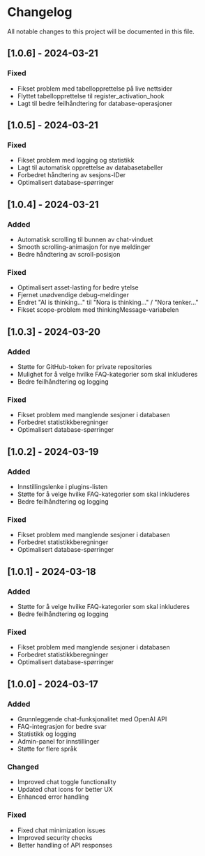 # Changelog

All notable changes to this project will be documented in this file.

## [1.0.6] - 2024-03-21
### Fixed
- Fikset problem med tabellopprettelse på live nettsider
- Flyttet tabellopprettelse til register_activation_hook
- Lagt til bedre feilhåndtering for database-operasjoner

## [1.0.5] - 2024-03-21
### Fixed
- Fikset problem med logging og statistikk
- Lagt til automatisk opprettelse av databasetabeller
- Forbedret håndtering av sesjons-IDer
- Optimalisert database-spørringer

## [1.0.4] - 2024-03-21
### Added
- Automatisk scrolling til bunnen av chat-vinduet
- Smooth scrolling-animasjon for nye meldinger
- Bedre håndtering av scroll-posisjon

### Fixed
- Optimalisert asset-lasting for bedre ytelse
- Fjernet unødvendige debug-meldinger
- Endret "AI is thinking..." til "Nora is thinking..." / "Nora tenker..."
- Fikset scope-problem med thinkingMessage-variabelen

## [1.0.3] - 2024-03-20
### Added
- Støtte for GitHub-token for private repositories
- Mulighet for å velge hvilke FAQ-kategorier som skal inkluderes
- Bedre feilhåndtering og logging

### Fixed
- Fikset problem med manglende sesjoner i databasen
- Forbedret statistikkberegninger
- Optimalisert database-spørringer

## [1.0.2] - 2024-03-19
### Added
- Innstillingslenke i plugins-listen
- Støtte for å velge hvilke FAQ-kategorier som skal inkluderes
- Bedre feilhåndtering og logging

### Fixed
- Fikset problem med manglende sesjoner i databasen
- Forbedret statistikkberegninger
- Optimalisert database-spørringer

## [1.0.1] - 2024-03-18
### Added
- Støtte for å velge hvilke FAQ-kategorier som skal inkluderes
- Bedre feilhåndtering og logging

### Fixed
- Fikset problem med manglende sesjoner i databasen
- Forbedret statistikkberegninger
- Optimalisert database-spørringer

## [1.0.0] - 2024-03-17
### Added
- Grunnleggende chat-funksjonalitet med OpenAI API
- FAQ-integrasjon for bedre svar
- Statistikk og logging
- Admin-panel for innstillinger
- Støtte for flere språk

### Changed
- Improved chat toggle functionality
- Updated chat icons for better UX
- Enhanced error handling

### Fixed
- Fixed chat minimization issues
- Improved security checks
- Better handling of API responses 